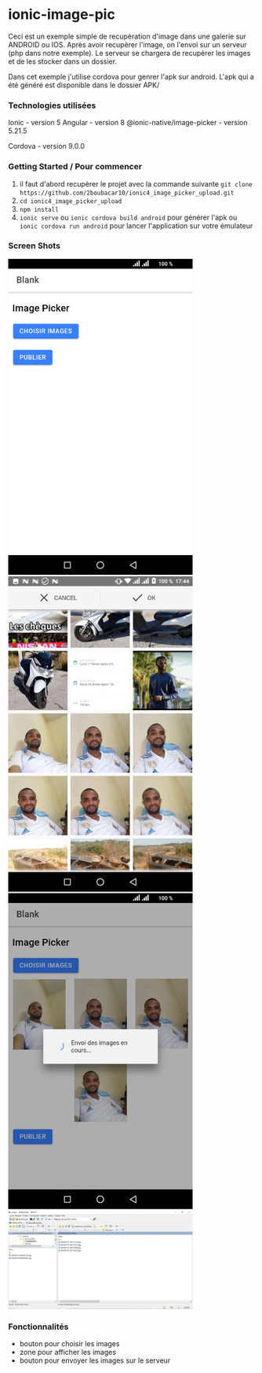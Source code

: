 # ionic-image-pic
Ceci est un exemple simple de recupèration d'image dans une galerie sur ANDROID ou IOS. Après avoir recupèrer l'image, on l'envoi sur un serveur (php dans notre exemple). Le serveur se chargera de recupèrer les images et de les stocker dans un dossier.

Dans cet exemple j'utilise cordova pour genrer l'apk sur android. L'apk qui a été généré est disponible dans le dossier APK/


### Technologies utilisées 
Ionic - version 5
Angular - version 8
@ionic-native/image-picker - version 5.21.5

Cordova - version 9.0.0



### Getting Started / Pour commencer

1. il faut d'abord recupèrer le projet avec la commande suivante
`git clone https://github.com/2boubacar10/ionic4_image_picker_upload.git`
2. `cd ionic4_image_picker_upload`
3. `npm install`
4. `ionic serve` ou `ionic cordova build android` pour générer l'apk ou `ionic cordova run android` pour lancer l'application sur votre émulateur


### Screen Shots

<img src="screenshots/1.png" alt="accueil application" width="376">
<img src="screenshots/2.png" alt="choix des images" width="376">
<img src="screenshots/3.png" alt="chargement des images" width="376">
<img src="screenshots/4.png" alt="images chargées sur le serveur" width="376">


### Fonctionnalités

- bouton pour choisir les images
- zone pour afficher les images
- bouton pour envoyer les images sur le serveur